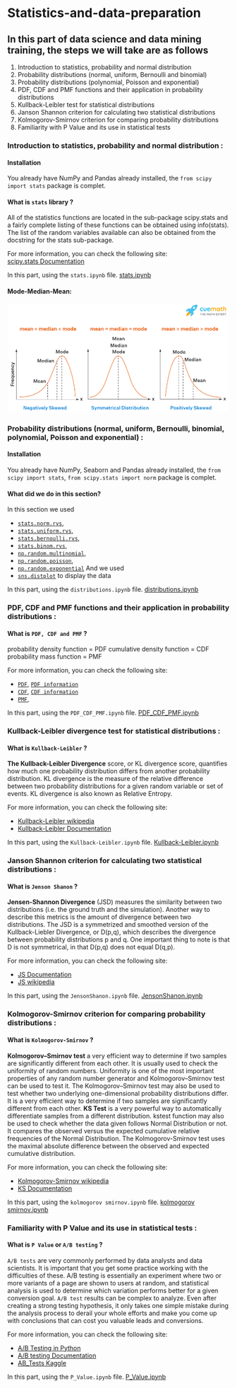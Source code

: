 # Statistics-and-data-preparation

## In this part of data science and data mining training, the steps we will take are as follows

1. Introduction to statistics, probability and normal distribution
2. Probability distributions (normal, uniform, Bernoulli and binomial)
3. Probability distributions (polynomial, Poisson and exponential)
4. PDF, CDF and PMF functions and their application in probability distributions
5. Kullback-Leibler test for statistical distributions
6. Janson Shannon criterion for calculating two statistical distributions
7. Kolmogorov-Smirnov criterion for comparing probability distributions
8. Familiarity with P Value and its use in statistical tests

        



### Introduction to statistics, probability and normal distribution :

#### Installation
You already have NumPy and Pandas already installed, the `from scipy import stats` package is complet.

#### What is `stats` library ?
All of the statistics functions are located in the sub-package scipy.stats and a fairly complete listing of these functions can be obtained using info(stats). The list of the random variables available can also be obtained from the docstring for the stats sub-package.

For more information, you can check the following site:<br/> 
[scipy.stats Documentation](https://docs.scipy.org/doc/scipy/reference/stats.html#module-scipy.stats)

In this part, using the `stats.ipynb` file.
[stats.ipynb](https://github.com/schahinheidari/Statistics-and-data-preparation/blob/main/stats.ipynb)
#### Mode-Median-Mean:
<img src="img/mmm.png" alt="mmm image" style="max-width: 500px;">


### Probability distributions (normal, uniform, Bernoulli, binomial, polynomial, Poisson and exponential) :

#### Installation
You already have NumPy, Seaborn and Pandas already installed, the `from scipy import stats`, `from scipy.stats import norm` package is complet.

#### What did we do in this section?
In this section we used 
- [`stats.norm.rvs`](https://docs.scipy.org/doc/scipy/reference/generated/scipy.stats.norm.html), 
- [`stats.uniform.rvs`](https://numpy.org/doc/stable/reference/random/generated/numpy.random.uniform.html), 
- [`stats.bernoulli.rvs`](https://docs.scipy.org/doc/scipy/reference/generated/scipy.stats.bernoulli.html), 
- [`stats.binom.rvs`](https://docs.scipy.org/doc/scipy/reference/generated/scipy.stats.binom.html), 
- [`np.random.multinomial`](https://numpy.org/doc/stable/reference/random/generated/numpy.random.multinomial.html), 
- [`np.random.poisson`](https://numpy.org/doc/stable/reference/random/generated/numpy.random.poisson.html), 
- [`np.random.exponential`](https://numpy.org/doc/stable/reference/random/generated/numpy.random.exponential.html) And we used 
- [`sns.distplot`](https://pythonbasics.org/seaborn-distplot/) to display the data

In this part, using the `distributions.ipynb` file.
[distributions.ipynb](https://github.com/schahinheidari/Statistics-and-data-preparation/blob/main/distributions.ipynb)



### PDF, CDF and PMF functions and their application in probability distributions :

#### What is `PDF, CDF and PMF` ?
probability density function = PDF
cumulative density function = CDF 
probability mass function = PMF

For more information, you can check the following site:<br/> 
- [`PDF`](https://radzion.com/blog/probability/density), [`PDF information`](https://www.simplilearn.com/tutorials/statistics-tutorial/probability-density-function)
- [`CDF`](https://www.simplilearn.com/tutorials/statistics-tutorial/cumulative-distribution-function), [`CDF information`](https://campus.datacamp.com/courses/exploratory-data-analysis-in-python/distributions?ex=4)
- [`PMF`](https://www.kdnuggets.com/2019/05/probability-mass-density-functions.html), 

In this part, using the `PDF_CDF_PMF.ipynb` file.
[PDF_CDF_PMF.ipynb](https://github.com/schahinheidari/Statistics-and-data-preparation/blob/main/PDF_CDF_PMF.ipynb)



### Kullback-Leibler divergence test for statistical distributions :

#### What is `Kullback-Leibler` ?
**The Kullback-Leibler Divergence** score, or KL divergence score, quantifies how much one probability distribution differs from another probability distribution. KL divergence is the measure of the relative difference between two probability distributions for a given random variable or set of events. KL divergence is also known as Relative Entropy. 

For more information, you can check the following site:<br/> 
- [Kullback-Leibler wikipedia](https://en.wikipedia.org/wiki/Kullback%E2%80%93Leibler_divergence)
- [Kullback-Leibler Documentation](https://towardsdatascience.com/kl-divergence-python-example-b87069e4b810)

In this part, using the `Kullback-Leibler.ipynb` file.
[Kullback-Leibler.ipynb](https://github.com/schahinheidari/Statistics-and-data-preparation/blob/main/Kullback-Leibler/Kullback-Leibler.ipynb)



### Janson Shannon criterion for calculating two statistical distributions :

#### What is `Jenson Shanon` ?
**Jensen-Shannon Divergence** (JSD) measures the similarity between two distributions (i.e. the ground truth and the simulation). Another way to describe this metrics is the amount of divergence between two distributions.
The JSD is a symmetrized and smoothed version of the Kullback-Liebler Divergence, or D(p,q), which describes the divergence between probability distributions p and q. One important thing to note is that D is not symmetrical, in that D(p,q) does not equal D(q,p).

For more information, you can check the following site:<br/>
- [JS Documentation](https://docs.scipy.org/doc/scipy/reference/generated/scipy.spatial.distance.jensenshannon.html)
- [JS wikipedia](https://en.wikipedia.org/wiki/Jensen%E2%80%93Shannon_divergence)

In this part, using the `JensonShanon.ipynb` file.
[JensonShanon.ipynb](https://github.com/schahinheidari/Statistics-and-data-preparation/blob/main/Jenson%20Shanon%20divergence/JensonShanon.ipynb)



### Kolmogorov-Smirnov criterion for comparing probability distributions :

#### What is `Kolmogorov-Smirnov` ?
**Kolmogorov–Smirnov test** a very efficient way to determine if two samples are significantly different from each other. It is usually used to check the uniformity of random numbers. Uniformity is one of the most important properties of any random number generator and Kolmogorov–Smirnov test can be used to test it. 
The Kolmogorov–Smirnov test may also be used to test whether two underlying one-dimensional probability distributions differ. It is a very efficient way to determine if two samples are significantly different from each other. 
**KS Test** is a very powerful way to automatically differentiate samples from a different distribution. kstest function may also be used to check whether the data given follows Normal Distribution or not. It compares the observed versus the expected cumulative relative frequencies of the Normal Distribution. The Kolmogorov-Smirnov test uses the maximal absolute difference between the observed and expected cumulative distribution.

For more information, you can check the following site:<br/> 
- [Kolmogorov-Smirnov wikipedia](https://en.wikipedia.org/wiki/Kolmogorov%E2%80%93Smirnov_test)
- [KS Documentation](https://docs.scipy.org/doc/scipy/reference/generated/scipy.stats.kstest.html)

In this part, using the `kolmogorov smirnov.ipynb` file.
[kolmogorov smirnov.ipynb](https://github.com/schahinheidari/Statistics-and-data-preparation/blob/main/kolmogorov%20smirnov/kolmogorov%20smirnov.ipynb)


### Familiarity with P Value and its use in statistical tests :

#### What is `P Value` or `A/B testing` ?
`A/B tests` are very commonly performed by data analysts and data scientists. It is important that you get some practice working with the difficulties of these. A/B testing is essentially an experiment where two or more variants of a page are shown to users at random, and statistical analysis is used to determine which variation performs better for a given conversion goal.
`A/B test` results can be complex to analyze. Even after creating a strong testing hypothesis, it only takes one simple mistake during the analysis process to derail your whole efforts and make you come up with conclusions that can cost you valuable leads and conversions. 

For more information, you can check the following site:<br/> 
- [A/B Testing in Python](https://python.plainenglish.io/a-b-testing-in-python-a-user-experience-research-methodology-2739297f8a23)
- [A/B testing Documentation](https://towardsdatascience.com/analyzing-a-b-test-results-with-python-code-b55fdcd8a78e)
- [AB_Tests Kaggle](https://www.kaggle.com/code/tammyrotem/ab-tests-with-python)

In this part, using the `P_Value.ipynb` file.
[P_Value.ipynb](https://github.com/schahinheidari/Statistics-and-data-preparation/blob/main/ABtest/P_Value.ipynb)
